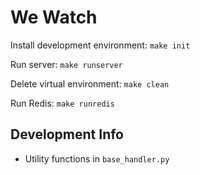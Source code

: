 # We Watch

Install development environment:
`make init`

Run server:
`make runserver`

Delete virtual environment:
`make clean`

Run Redis:
`make runredis`

## Development Info

* Utility functions in `base_handler.py`
